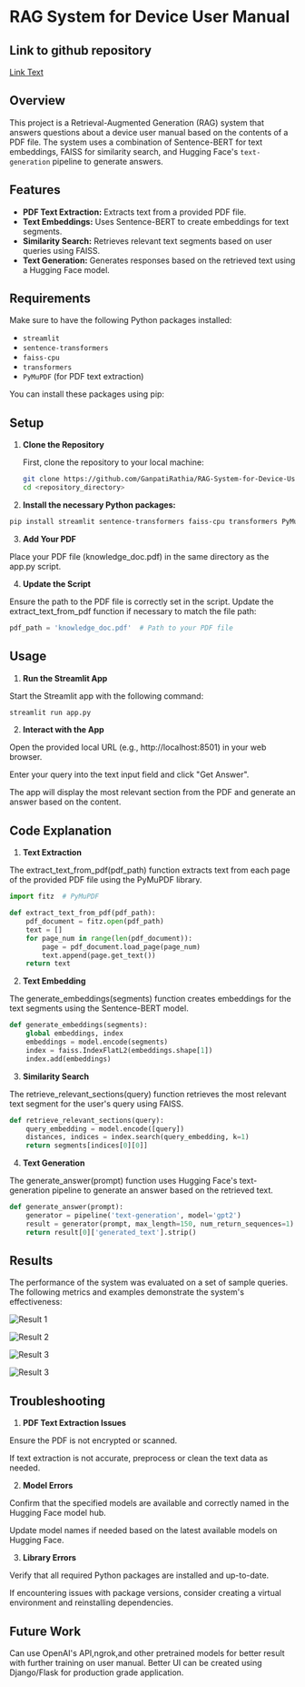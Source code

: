 # RAG System for Device User Manual

## Link to github repository

[Link Text](https://github.com/GanpatiRathia/RAG-System-for-Device-User-Manual)

## Overview

This project is a Retrieval-Augmented Generation (RAG) system that answers questions about a device user manual based on the contents of a PDF file. The system uses a combination of Sentence-BERT for text embeddings, FAISS for similarity search, and Hugging Face's `text-generation` pipeline to generate answers.

## Features

- **PDF Text Extraction:** Extracts text from a provided PDF file.
- **Text Embeddings:** Uses Sentence-BERT to create embeddings for text segments.
- **Similarity Search:** Retrieves relevant text segments based on user queries using FAISS.
- **Text Generation:** Generates responses based on the retrieved text using a Hugging Face model.

## Requirements

Make sure to have the following Python packages installed:

- `streamlit`
- `sentence-transformers`
- `faiss-cpu`
- `transformers`
- `PyMuPDF` (for PDF text extraction)

You can install these packages using pip:

## Setup

1. **Clone the Repository**

   First, clone the repository to your local machine:

   ```bash
   git clone https://github.com/GanpatiRathia/RAG-System-for-Device-User-Manual.git
   cd <repository_directory>

2. **Install the necessary Python packages:**

```bash
pip install streamlit sentence-transformers faiss-cpu transformers PyMuPDF
```

3. **Add Your PDF**

Place your PDF file (knowledge_doc.pdf) in the same directory as the app.py script.

4. **Update the Script**

Ensure the path to the PDF file is correctly set in the script. Update the extract_text_from_pdf function if necessary to match the file path:

```python
pdf_path = 'knowledge_doc.pdf'  # Path to your PDF file
```

## Usage

1. **Run the Streamlit App**

Start the Streamlit app with the following command:

```bash
streamlit run app.py
```

2. **Interact with the App**

Open the provided local URL (e.g., http://localhost:8501) in your web browser.

Enter your query into the text input field and click "Get Answer".

The app will display the most relevant section from the PDF and generate an answer based on the content.

## Code Explanation

1. **Text Extraction**

The extract_text_from_pdf(pdf_path) function extracts text from each page of the provided PDF file using the PyMuPDF library.

```python
import fitz  # PyMuPDF

def extract_text_from_pdf(pdf_path):
    pdf_document = fitz.open(pdf_path)
    text = []
    for page_num in range(len(pdf_document)):
        page = pdf_document.load_page(page_num)
        text.append(page.get_text())
    return text
```

2. **Text Embedding**

The generate_embeddings(segments) function creates embeddings for the text segments using the Sentence-BERT model.

```python
def generate_embeddings(segments):
    global embeddings, index
    embeddings = model.encode(segments)
    index = faiss.IndexFlatL2(embeddings.shape[1])
    index.add(embeddings)
```

3. **Similarity Search**

The retrieve_relevant_sections(query) function retrieves the most relevant text segment for the user's query using FAISS.

```python
def retrieve_relevant_sections(query):
    query_embedding = model.encode([query])
    distances, indices = index.search(query_embedding, k=1)
    return segments[indices[0][0]]
```

4. **Text Generation**

The generate_answer(prompt) function uses Hugging Face's text-generation pipeline to generate an answer based on the retrieved text.

```python
def generate_answer(prompt):
    generator = pipeline('text-generation', model='gpt2')
    result = generator(prompt, max_length=150, num_return_sequences=1)
    return result[0]['generated_text'].strip()
```


## Results 

The performance of the system was evaluated on a set of sample queries. The following metrics and examples demonstrate the system's effectiveness:

![Result 1](https://github.com/GanpatiRathia/RAG-System-for-Device-User-Manual/blob/main/result1.JPG)

![Result 2](https://github.com/GanpatiRathia/RAG-System-for-Device-User-Manual/blob/main/result2.JPG)

![Result 3](https://github.com/GanpatiRathia/RAG-System-for-Device-User-Manual/blob/main/result3.JPG)

![Result 3](https://github.com/GanpatiRathia/RAG-System-for-Device-User-Manual/blob/main/result4.JPG)


## Troubleshooting

1. **PDF Text Extraction Issues**

Ensure the PDF is not encrypted or scanned.

If text extraction is not accurate, preprocess or clean the text data as needed.

2. **Model Errors**

Confirm that the specified models are available and correctly named in the Hugging Face model hub.

Update model names if needed based on the latest available models on Hugging Face.

3. **Library Errors**

Verify that all required Python packages are installed and up-to-date.

If encountering issues with package versions, consider creating a virtual environment and reinstalling dependencies.


## Future Work

Can use OpenAI's API,ngrok,and other pretrained models for better result with further training on user manual. Better UI can be created using Django/Flask for production grade application. 